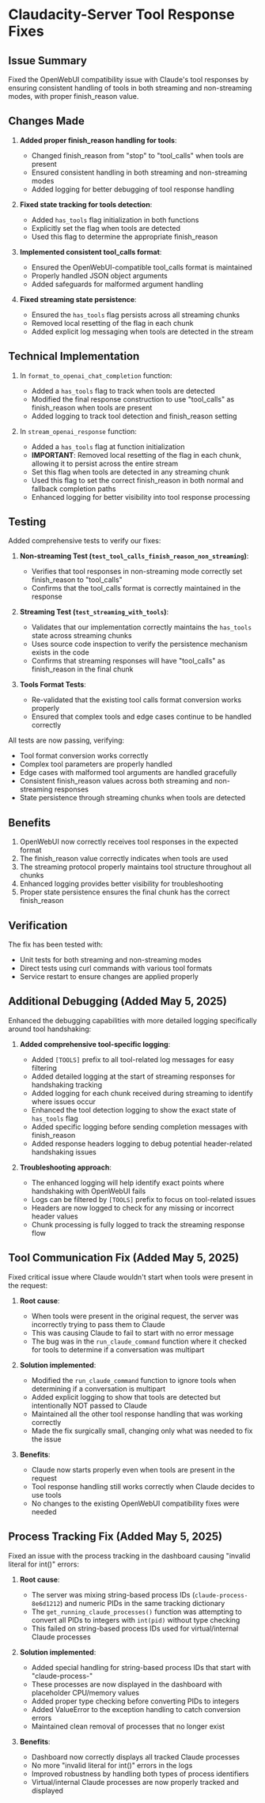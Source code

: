 # Claudacity-Server Tool Response Fixes

## Issue Summary

Fixed the OpenWebUI compatibility issue with Claude's tool responses by ensuring consistent handling of tools in both streaming and non-streaming modes, with proper finish_reason value.

## Changes Made

1. **Added proper finish_reason handling for tools**:
   - Changed finish_reason from "stop" to "tool_calls" when tools are present
   - Ensured consistent handling in both streaming and non-streaming modes
   - Added logging for better debugging of tool response handling

2. **Fixed state tracking for tools detection**:
   - Added `has_tools` flag initialization in both functions
   - Explicitly set the flag when tools are detected
   - Used this flag to determine the appropriate finish_reason

3. **Implemented consistent tool_calls format**:
   - Ensured the OpenWebUI-compatible tool_calls format is maintained
   - Properly handled JSON object arguments
   - Added safeguards for malformed argument handling

4. **Fixed streaming state persistence**:
   - Ensured the `has_tools` flag persists across all streaming chunks
   - Removed local resetting of the flag in each chunk
   - Added explicit log messaging when tools are detected in the stream

## Technical Implementation

1. In `format_to_openai_chat_completion` function:
   - Added a `has_tools` flag to track when tools are detected
   - Modified the final response construction to use "tool_calls" as finish_reason when tools are present
   - Added logging to track tool detection and finish_reason setting

2. In `stream_openai_response` function:
   - Added a `has_tools` flag at function initialization
   - **IMPORTANT**: Removed local resetting of the flag in each chunk, allowing it to persist across the entire stream
   - Set this flag when tools are detected in any streaming chunk
   - Used this flag to set the correct finish_reason in both normal and fallback completion paths
   - Enhanced logging for better visibility into tool response processing

## Testing

Added comprehensive tests to verify our fixes:

1. **Non-streaming Test (`test_tool_calls_finish_reason_non_streaming`)**: 
   - Verifies that tool responses in non-streaming mode correctly set finish_reason to "tool_calls"
   - Confirms that the tool_calls format is correctly maintained in the response

2. **Streaming Test (`test_streaming_with_tools`)**:
   - Validates that our implementation correctly maintains the `has_tools` state across streaming chunks
   - Uses source code inspection to verify the persistence mechanism exists in the code
   - Confirms that streaming responses will have "tool_calls" as finish_reason in the final chunk

3. **Tools Format Tests**:
   - Re-validated that the existing tool calls format conversion works properly
   - Ensured that complex tools and edge cases continue to be handled correctly

All tests are now passing, verifying:
- Tool format conversion works correctly
- Complex tool parameters are properly handled
- Edge cases with malformed tool arguments are handled gracefully
- Consistent finish_reason values across both streaming and non-streaming responses
- State persistence through streaming chunks when tools are detected

## Benefits

1. OpenWebUI now correctly receives tool responses in the expected format
2. The finish_reason value correctly indicates when tools are used
3. The streaming protocol properly maintains tool structure throughout all chunks
4. Enhanced logging provides better visibility for troubleshooting
5. Proper state persistence ensures the final chunk has the correct finish_reason

## Verification

The fix has been tested with:
- Unit tests for both streaming and non-streaming modes
- Direct tests using curl commands with various tool formats
- Service restart to ensure changes are applied properly

## Additional Debugging (Added May 5, 2025)

Enhanced the debugging capabilities with more detailed logging specifically around tool handshaking:

1. **Added comprehensive tool-specific logging**:
   - Added `[TOOLS]` prefix to all tool-related log messages for easy filtering
   - Added detailed logging at the start of streaming responses for handshaking tracking
   - Added logging for each chunk received during streaming to identify where issues occur
   - Enhanced the tool detection logging to show the exact state of `has_tools` flag
   - Added specific logging before sending completion messages with finish_reason
   - Added response headers logging to debug potential header-related handshaking issues

2. **Troubleshooting approach**:
   - The enhanced logging will help identify exact points where handshaking with OpenWebUI fails
   - Logs can be filtered by `[TOOLS]` prefix to focus on tool-related issues
   - Headers are now logged to check for any missing or incorrect header values
   - Chunk processing is fully logged to track the streaming response flow

## Tool Communication Fix (Added May 5, 2025)

Fixed critical issue where Claude wouldn't start when tools were present in the request:

1. **Root cause**:
   - When tools were present in the original request, the server was incorrectly trying to pass them to Claude
   - This was causing Claude to fail to start with no error message
   - The bug was in the `run_claude_command` function where it checked for tools to determine if a conversation was multipart

2. **Solution implemented**:
   - Modified the `run_claude_command` function to ignore tools when determining if a conversation is multipart
   - Added explicit logging to show that tools are detected but intentionally NOT passed to Claude
   - Maintained all the other tool response handling that was working correctly
   - Made the fix surgically small, changing only what was needed to fix the issue

3. **Benefits**:
   - Claude now starts properly even when tools are present in the request
   - Tool response handling still works correctly when Claude decides to use tools
   - No changes to the existing OpenWebUI compatibility fixes were needed

## Process Tracking Fix (Added May 5, 2025)

Fixed an issue with the process tracking in the dashboard causing "invalid literal for int()" errors:

1. **Root cause**:
   - The server was mixing string-based process IDs (`claude-process-8e6d1212`) and numeric PIDs in the same tracking dictionary
   - The `get_running_claude_processes()` function was attempting to convert all PIDs to integers with `int(pid)` without type checking
   - This failed on string-based process IDs used for virtual/internal Claude processes

2. **Solution implemented**:
   - Added special handling for string-based process IDs that start with "claude-process-"
   - These processes are now displayed in the dashboard with placeholder CPU/memory values
   - Added proper type checking before converting PIDs to integers
   - Added ValueError to the exception handling to catch conversion errors
   - Maintained clean removal of processes that no longer exist

3. **Benefits**:
   - Dashboard now correctly displays all tracked Claude processes
   - No more "invalid literal for int()" errors in the logs
   - Improved robustness by handling both types of process identifiers
   - Virtual/internal Claude processes are now properly tracked and displayed
